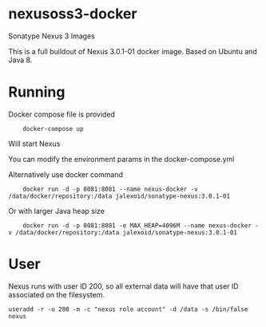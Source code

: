 # nexusoss3-docker
Sonatype Nexus 3 Images

This is a full buildout of Nexus 3.0.1-01 docker image. Based on Ubuntu and Java 8.

# Running


Docker compose file is provided
```
    docker-compose up
```
Will start Nexus

You can modify the environment params in the docker-compose.yml

Alternatively use docker command
```
    docker run -d -p 8081:8081 --name nexus-docker -v /data/docker/repository:/data jalexoid/sonatype-nexus:3.0.1-01
```
Or with larger Java heap size
```
    docker run -d -p 8081:8081 -e MAX_HEAP=4096M --name nexus-docker -v /data/docker/repository:/data jalexoid/sonatype-nexus:3.0.1-01
```


# User

Nexus runs with user ID 200, so all external data will have that user ID associated on the filesystem.

`useradd -r -u 200 -m -c "nexus role account" -d /data -s /bin/false nexus`
